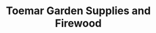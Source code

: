 ---
title: "Toemar Garden Supplies and Firewood"
url: /mississauga/toemar-garden-supplies-and-firewood/
shop: Garten-Center
---